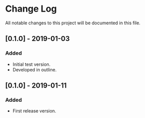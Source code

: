# Change Log
All notable changes to this project will be documented in this file.


## [0.1.0] - 2019-01-03
### Added
- Initial test version.
- Developed in outline.

## [0.1.0] - 2019-01-11
### Added
- First release version.
